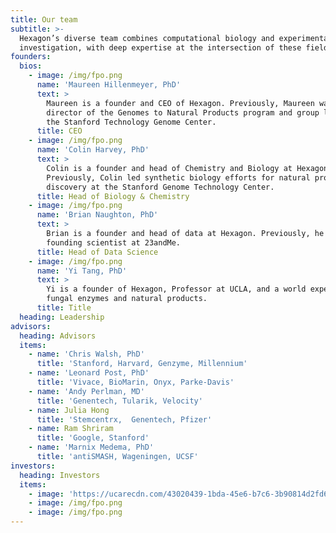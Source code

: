 ```yaml
---
title: Our team
subtitle: >-
  Hexagon’s diverse team combines computational biology and experimental
  investigation, with deep expertise at the intersection of these fields.
founders:
  bios:
    - image: /img/fpo.png
      name: 'Maureen Hillenmeyer, PhD'
      text: >
        Maureen is a founder and CEO of Hexagon. Previously, Maureen was
        director of the Genomes to Natural Products program and group leader at
        the Stanford Technology Genome Center.
      title: CEO
    - image: /img/fpo.png
      name: 'Colin Harvey, PhD'
      text: >
        Colin is a founder and head of Chemistry and Biology at Hexagon.
        Previously, Colin led synthetic biology efforts for natural product
        discovery at the Stanford Genome Technology Center.
      title: Head of Biology & Chemistry
    - image: /img/fpo.png
      name: 'Brian Naughton, PhD'
      text: >
        Brian is a founder and head of data at Hexagon. Previously, he was
        founding scientist at 23andMe.
      title: Head of Data Science
    - image: /img/fpo.png
      name: 'Yi Tang, PhD'
      text: >
        Yi is a founder of Hexagon, Professor at UCLA, and a world expert on
        fungal enzymes and natural products.
      title: Title
  heading: Leadership
advisors:
  heading: Advisors
  items:
    - name: 'Chris Walsh, PhD'
      title: 'Stanford, Harvard, Genzyme, Millennium'
    - name: 'Leonard Post, PhD'
      title: 'Vivace, BioMarin, Onyx, Parke-Davis'
    - name: 'Andy Perlman, MD'
      title: 'Genentech, Tularik, Velocity'
    - name: Julia Hong
      title: 'Stemcentrx,  Genentech, Pfizer'
    - name: Ram Shriram
      title: 'Google, Stanford'
    - name: 'Marnix Medema, PhD'
      title: 'antiSMASH, Wageningen, UCSF'
investors:
  heading: Investors
  items:
    - image: 'https://ucarecdn.com/43020439-1bda-45e6-b7c6-3b90814d2fd6/'
    - image: /img/fpo.png
    - image: /img/fpo.png
---
```


